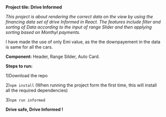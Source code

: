 
**Project tile: Drive Informed**

*This project is about rendering the correct data on the view by using the financing data set of drive Informed in React. The features include filter and sorting of Data according to the input of range Slider and then applying sorting based on Monthyl payments.*

I have made the use of only Emi value, as the the downpayement in the data is same for all the cars.

**Component:**  Header, Range Silder, Auto Card. 

**Steps to run:** 

1)Download the repo

2)``npm install``   (When running the project form the first time, this will install all the required dependencies)

3)``npm run informed ``

**Drive safe, Drive Informed !**
